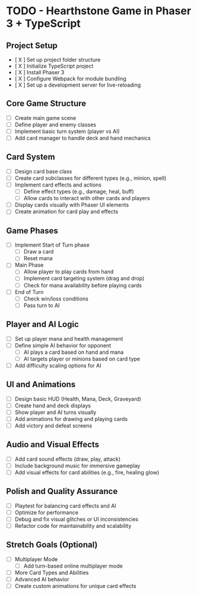 # TODO - Hearthstone Game in Phaser 3 + TypeScript

## Project Setup
- [ X ] Set up project folder structure
- [ X ] Initialize TypeScript project
- [ X ] Install Phaser 3
- [ X ] Configure Webpack for module bundling
- [ X ] Set up a development server for live-reloading

## Core Game Structure
- [ ] Create main game scene
- [ ] Define player and enemy classes
- [ ] Implement basic turn system (player vs AI)
- [ ] Add card manager to handle deck and hand mechanics

## Card System
- [ ] Design card base class
- [ ] Create card subclasses for different types (e.g., minion, spell)
- [ ] Implement card effects and actions
  - [ ] Define effect types (e.g., damage, heal, buff)
  - [ ] Allow cards to interact with other cards and players
- [ ] Display cards visually with Phaser UI elements
- [ ] Create animation for card play and effects

## Game Phases
- [ ] Implement Start of Turn phase
  - [ ] Draw a card
  - [ ] Reset mana
- [ ] Main Phase
  - [ ] Allow player to play cards from hand
  - [ ] Implement card targeting system (drag and drop)
  - [ ] Check for mana availability before playing cards
- [ ] End of Turn
  - [ ] Check win/loss conditions
  - [ ] Pass turn to AI

## Player and AI Logic
- [ ] Set up player mana and health management
- [ ] Define simple AI behavior for opponent
  - [ ] AI plays a card based on hand and mana
  - [ ] AI targets player or minions based on card type
- [ ] Add difficulty scaling options for AI

## UI and Animations
- [ ] Design basic HUD (Health, Mana, Deck, Graveyard)
- [ ] Create hand and deck displays
- [ ] Show player and AI turns visually
- [ ] Add animations for drawing and playing cards
- [ ] Add victory and defeat screens

## Audio and Visual Effects
- [ ] Add card sound effects (draw, play, attack)
- [ ] Include background music for immersive gameplay
- [ ] Add visual effects for card abilities (e.g., fire, healing glow)

## Polish and Quality Assurance
- [ ] Playtest for balancing card effects and AI
- [ ] Optimize for performance
- [ ] Debug and fix visual glitches or UI inconsistencies
- [ ] Refactor code for maintainability and scalability

## Stretch Goals (Optional)
- [ ] Multiplayer Mode
  - [ ] Add turn-based online multiplayer mode
- [ ] More Card Types and Abilities
- [ ] Advanced AI behavior
- [ ] Create custom animations for unique card effects